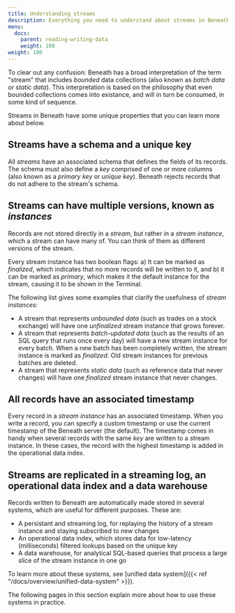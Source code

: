 ```yaml
---
title: Understanding streams
description: Everything you need to understand about streams in Beneath
menu:
  docs:
    parent: reading-writing-data
    weight: 100
weight: 100
---
```


To clear out any confusion: Beneath has a broad interpretation of the term "stream" that includes *bounded* data collections (also known as *batch data* or *static data*). This interpretation is based on the philosophy that even bounded collections comes into existance, and will in turn be consumed, in some kind of sequence.

Streams in Beneath have some unique properties that you can learn more about below.

## Streams have a schema and a unique key

All *streams* have an associated schema that defines the fields of its records. The schema must also define a *key* comprised of one or more columns (also known as a *primary key* or *unique key*). Beneath rejects records that do not adhere to the stream's schema. 

## Streams can have multiple versions, known as *instances*

Records are not stored directly in a *stream*, but rather in a *stream instance*, which a stream can have many of. You can think of them as different versions of the stream.

Every stream instance has two boolean flags: a) It can be marked as *finalized*, which indicates that no more records will be written to it, and b) it can be marked as *primary*, which makes it the default instance for the stream, causing it to be shown in the Terminal.

The following list gives some examples that clarify the usefulness of *stream instances*:

- A stream that represents *unbounded data* (such as trades on a stock exchange) will have one *unfinalized* stream instance that grows forever.
- A stream that represents *batch-updated data* (such as the results of an SQL query that runs once every day) will have a new stream instance for every batch. When a new batch has been completely written, the stream instance is marked as *finalized*. Old stream instances for previous batches are deleted.
- A stream that represents *static data* (such as reference data that never changes) will have one *finalized* stream instance that never changes.

## All records have an associated timestamp

Every record in a *stream instance* has an associated timestamp. When you write a record, you can specify a custom timestamp or use the current timestamp of the Beneath server (the default). The timestamp comes in handy when several records with the same *key* are written to a stream instance. In these cases, the record with the highest timestamp is added in the operational data index.

## Streams are replicated in a streaming log, an operational data index and a data warehouse

Records written to Beneath are automatically made stored in several systems, which are useful for different purposes. These are:

- A persistant and streaming log, for replaying the history of a stream instance and staying subscribed to new changes
- An operational data index, which stores data for low-latency (milliseconds) filtered lookups based on the unique key 
- A data warehouse, for analytical SQL-based queries that process a large slice of the stream instance in one go

To learn more about these systems, see [unified data system]({{< ref "/docs/overview/unified-data-system" >}}).

The following pages in this section explain more about how to use these systems in practice.
